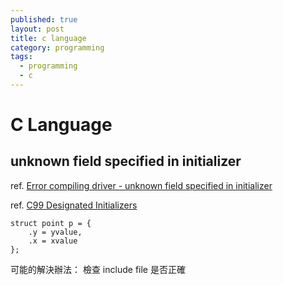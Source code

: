 ```yaml
---
published: true
layout: post
title: c language
category: programming
tags: 
  - programming
  - c
---
```


# C Language

## unknown field specified in initializer
ref. [Error compiling driver - unknown field specified in initializer](http://stackoverflow.com/questions/12640024/error-compiling-driver-unknown-field-specified-in-initializer)

ref. [C99 Designated Initializers](http://gcc.gnu.org/onlinedocs/gcc/Designated-Inits.html)

    struct point p = {
        .y = yvalue,
        .x = xvalue
    };

可能的解決辦法： 檢查 include file 是否正確



